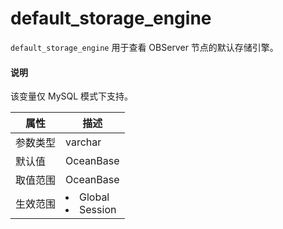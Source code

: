 # default_storage_engine

`default_storage_engine` 用于查看 OBServer 节点的默认存储引擎。

<main id="notice" type='explain'>
  <h4>说明</h4>
  <p>该变量仅 MySQL 模式下支持。</p>
</main>

| **属性** | **描述** |
| --- | --- |
| 参数类型 | varchar |
| 默认值 | OceanBase |
| 取值范围 | OceanBase |
| 生效范围 | <li>Global<li>Session|
